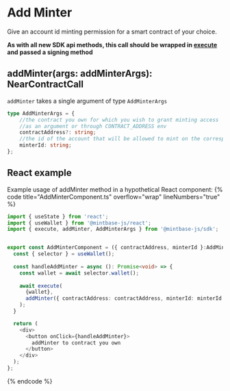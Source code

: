 
# Add Minter

Give an account id minting permission for a smart contract of your choice.

**As with all new SDK api methods, this call should be wrapped in [execute](../#execute) and passed a signing method**

## addMinter(args: addMinterArgs): NearContractCall

`addMinter` takes a single argument of type `AddMinterArgs`

```typescript
type AddMinterArgs = {
    //the contract you own for which you wish to grant minting access
    //as an argument or through CONTRACT_ADDRESS env
    contractAddress?: string;
    //the id of the account that will be allowed to mint on the corresponding nftContractId
    minterId: string;
};
```
## React example

Example usage of addMinter method in a hypothetical React component:
{% code title="AddMinterComponent.ts" overflow="wrap" lineNumbers="true" %}

```typescript
import { useState } from 'react';
import { useWallet } from '@mintbase-js/react';
import { execute, addMinter, AddMinterArgs } from '@mintbase-js/sdk';


export const AddMinterComponent = ({ contractAddress, minterId }:AddMinterArgs): JSX.Element => {
  const { selector } = useWallet();
 
  const handleAddMinter = async (): Promise<void> => {
    const wallet = await selector.wallet();
    
    await execute(
      {wallet},
      addMinter({ contractAddress: contractAddress, minterId: minterId })
    );
  }

  return (
    <div>
      <button onClick={handleAddMinter}>
        addMinter to contract you own
      </button>
    </div>
  );
};
```
{% endcode %}